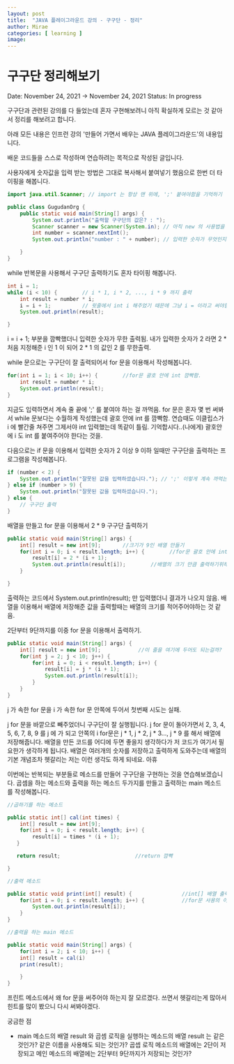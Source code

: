 ```yaml
---
layout: post
title:  "JAVA 플레이그라운드 강의 - 구구단 - 정리"
author: Mirae
categories: [ learning ]
image:
---
```


# 구구단 정리해보기

Date: November 24, 2021 → November 24, 2021
Status: In progress

구구단과 관련된 강의를 다 들었는데 혼자 구현해보려니 아직 확실하게 모르는 것 같아서 정리를 해보려고 합니다.

아래 모든 내용은 인프런 강의 '만들어 가면서 배우는 JAVA 플레이그라운드'의 내용입니다.

배운 코드들을 스스로 작성하며 연습하려는 목적으로 작성된 글입니다.

사용자에게 숫자값을 입력 받는 방법은 그대로 복사해서 붙여넣기 했음으로 한번 더 타이핑을 해봅니다.

```java
import java.util.Scanner; // import 는 항상 맨 위에, ';' 붙여야함을 기억하기

public class GugudanOrg {
    public static void main(String[] args) {
        System.out.println("출력할 구구단의 값은? : ");
        Scanner scanner = new Scanner(System.in); // 아직 new 의 사용법을 잘 모르겠음 (인스턴스 관련된 것 아닌가?)
        int number = scanner.nextInt();
        System.out.println("number : " + number); // 입력한 숫자가 무엇인지 number : ? 의 형태로 보여줌

    }
}
```

while 반복문을 사용해서 구구단 출력하기도 혼자 타이핑 해봅니다.

```java
int i = 1;
while (i < 10) {        // i * 1, i * 2, ..., i * 9 까지 출력
    int result = number * i;
    i = i + 1;          // 윗줄에서 int i 해주었기 때문에 그냥 i = 이라고 써야함. 이 부분을 깜빡하게 되면 무한으로 출력됨.
    System.out.println(result);

}
```

i = i  + 1; 부분을 깜빡했더니 입력한 숫자가 무한 출력됨. 내가 입력한 숫자가 2 라면 2 * 처음 지정해준 i 인 1 이 되어 2 * 1 의 값인 2 를 무한출력.

while 문으로는 구구단이 잘 출력되어서 for 문을 이용해서 작성해봅니다.

```java
for(int i = 1; i < 10; i++) {        //for문 괄호 안에 int 깜빡함.
    int result = number * i;
    System.out.println(result);
}
```

지금도 입력하면서 계속 줄 끝에 ';' 를 붙여야 하는 걸 까먹음. for 문은 혼자 몇 번 써봐서 while 문보다는 수월하게 작성했는데 괄호 안에 int 를 깜빡함. 연습때도 이클립스가 i 에 빨간줄 쳐주면 그제서야 int 입력했는데 똑같이 틀림. 기억합시다..(나에게) 괄호안에 i 도 int 를 붙여주어야 한다는 것을.

다음으로는 if 문을 이용해서 입력한 숫자가 2 이상 9 이하 일때만 구구단을 출력하는 프로그램을 작성해봅니다.

```java
if (number < 2) {
    System.out.println("잘못된 값을 입력하셨습니다."); // ';' 이렇게 계속 까먹는다고?
} else if (number > 9) {
    System.out.println("잘못된 값을 입력하셨습니다.");
} else {
    // 구구단 출력
}
```

배열을 만들고 for 문을 이용해서 2 * 9 구구단 출력하기

```java
public static void main(String[] args) {
    int[] result = new int[9];       //크기가 9인 배열 만들기
    for(int i = 0; i < result.length; i++) {        //for문 괄호 안에 int 또 안씀. 에휴
        result[i] = 2 * (i + 1);
        System.out.println(result[i]);        //배열의 크기 만큼 출력하기위해 [i]를 써줌.
    }

}
```

출력하는 코드에서 System.out.println(result); 만 입력했더니 결과가 나오지 않음. 배열을 이용해서 배열에 저장해준 값을 출력할때는 배열의 크기를 적어주어야하는 것 같음.

2단부터 9단까지를 이중 for 문을 이용해서 출력하기.

```java
public static void main(String[] args) {
    int[] result = new int[9];            //이 줄을 여기에 두어도 되는걸까?
    for(int j = 2; j < 10; j++) {
        for(int i = 0; i < result.length; i++) {
            result[i] = j * (i + 1);
            System.out.println(result[i]);
        }
    }
}
```

j 가 속한 for 문을 i 가 속한 for 문 안쪽에 두어서 첫번째 시도는 실패.

j for 문을 바깥으로 빼주었더니 구구단이 잘 실행됩니다. j for 문이 돌아가면서 2, 3, 4, 5, 6, 7, 8, 9 를 j 에 가 되고 안쪽의 i for문은 j * 1, j * 2, j * 3..., j * 9 를 해서 배열에 저장해줍니다. 배열을 만든 코드를 어디에 두면 좋을지 생각하다가 저 코드가 여기서 필요한가 생각하게 됩니다. 배열은 여러개의 숫자를 저장하고 출력하게 도와주는데 배열의 기본 개념조차 헷갈리는 저는 이런 생각도 하게 되네요. 아휴

이번에는 반복되는 부분들로 메소드를 만들어 구구단을 구현하는 것을 연습해보겠습니다. 곱셈을 하는 메소드와 출력을 하는 메소드 두가지를 만들고 출력하는 main 메소드를 작성해봅니다.

```java
//곱하기를 하는 메소드

public static int[] cal(int times) {
    int[] result = new int[9];
    for(int i = 0; i < result.length; i++) {
        result[i] = times * (i + 1);
   }

   return result;                        //return 깜빡

}

//출력 메소드

public static void print(int[] result) {                //int[] 배열 출력
    for(int i = 0; i < result.length; i++) {            //for문 사용의 이유 생각해보기
        System.out.println(result[i]);
    }
}

//출력을 하는 main 메소드

public static void main(String[] args) {
    for(int i = 2; i < 10; i++) {
    int[] result = cal(i)
    print(result);

    }
}
```

프린트 메소드에서 왜 for 문을 써주어야 하는지 잘 모르겠다. 쓰면서 헷갈리는게 많아서 힌트를 많이 봤으니 다시 써봐야겠다.

궁금한 점

- main 메소드의 배열 result 와 곱셈 로직을 실행하는 메소드의 배열 result 는 같은것인가? 같은 이름을 사용해도 되는 것인가? 곱셉 로직 메소드의 배열에는 2단이 저장되고 메인 메소드의 배열에는 2단부터 9단까지가 저장되는 것인가?
